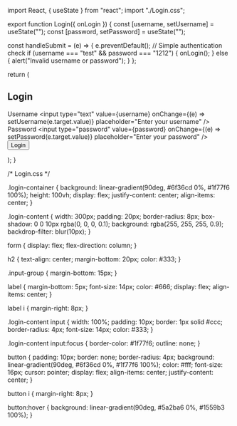 import React, { useState } from "react";
import "./Login.css";

export function Login({ onLogin }) {
  const [username, setUsername] = useState("");
  const [password, setPassword] = useState("");

  const handleSubmit = (e) => {
    e.preventDefault();
    // Simple authentication check
    if (username === "test" && password === "1212") {
      onLogin();
    } else {
      alert("Invalid username or password");
    }
  };

  return (
    <div className="login-container">
      <div className="login-content">
        <form onSubmit={handleSubmit}>
          <h2>Login</h2>
          <div className="input-group">
            <label>
              <i className="fas fa-user"></i> Username
            </label>
            <input
              type="text"
              value={username}
              onChange={(e) => setUsername(e.target.value)}
              placeholder="Enter your username"
            />
          </div>
          <div className="input-group">
            <label>
              <i className="fas fa-lock"></i> Password
            </label>
            <input
              type="password"
              value={password}
              onChange={(e) => setPassword(e.target.value)}
              placeholder="Enter your password"
            />
          </div>
          <button type="submit">
            <i className="fas fa-sign-in-alt"></i> Login
          </button>
        </form>
      </div>
    </div>
  );
}









/* Login.css */

.login-container {
  background: linear-gradient(90deg, #6f36cd 0%, #1f77f6 100%);
  height: 100vh;
  display: flex;
  justify-content: center;
  align-items: center;
}

.login-content {
  width: 300px;
  padding: 20px;
  border-radius: 8px;
  box-shadow: 0 0 10px rgba(0, 0, 0, 0.1);
  background: rgba(255, 255, 255, 0.9);
  backdrop-filter: blur(10px);
}

form {
  display: flex;
  flex-direction: column;
}

h2 {
  text-align: center;
  margin-bottom: 20px;
  color: #333;
}

.input-group {
  margin-bottom: 15px;
}

label {
  margin-bottom: 5px;
  font-size: 14px;
  color: #666;
  display: flex;
  align-items: center;
}

label i {
  margin-right: 8px;
}

.login-content input {
  width: 100%;
  padding: 10px;
  border: 1px solid #ccc;
  border-radius: 4px;
  font-size: 14px;
  color: #333;
}

.login-content input:focus {
  border-color: #1f77f6;
  outline: none;
}

button {
  padding: 10px;
  border: none;
  border-radius: 4px;
  background: linear-gradient(90deg, #6f36cd 0%, #1f77f6 100%);
  color: #fff;
  font-size: 16px;
  cursor: pointer;
  display: flex;
  align-items: center;
  justify-content: center;
}

button i {
  margin-right: 8px;
}

button:hover {
  background: linear-gradient(90deg, #5a2ba6 0%, #1559b3 100%);
}
